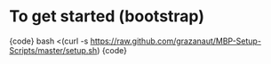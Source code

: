 # To get started (bootstrap)

{code}
bash <(curl -s https://raw.github.com/grazanaut/MBP-Setup-Scripts/master/setup.sh)
{code}

